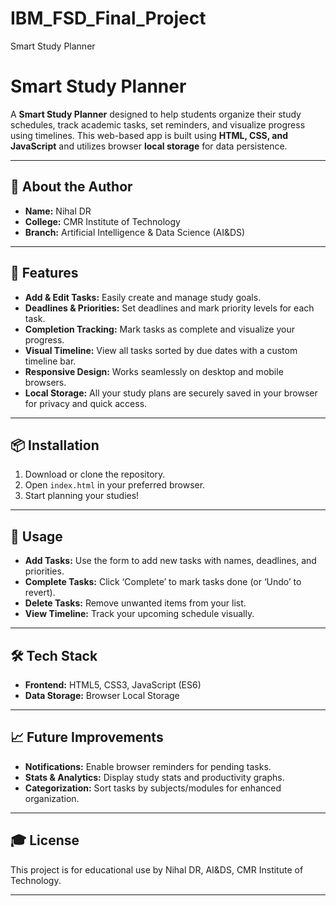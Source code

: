 # IBM_FSD_Final_Project
Smart Study Planner
# Smart Study Planner

A **Smart Study Planner** designed to help students organize their study schedules, track academic tasks, set reminders, and visualize progress using timelines. This web-based app is built using **HTML, CSS, and JavaScript** and utilizes browser **local storage** for data persistence.

---

## 🧑 About the Author

- **Name:** Nihal DR
- **College:** CMR Institute of Technology
- **Branch:** Artificial Intelligence & Data Science (AI&DS)

---

## 🚀 Features

- **Add & Edit Tasks:** Easily create and manage study goals.
- **Deadlines & Priorities:** Set deadlines and mark priority levels for each task.
- **Completion Tracking:** Mark tasks as complete and visualize your progress.
- **Visual Timeline:** View all tasks sorted by due dates with a custom timeline bar.
- **Responsive Design:** Works seamlessly on desktop and mobile browsers.
- **Local Storage:** All your study plans are securely saved in your browser for privacy and quick access.

---

## 📦 Installation

1. Download or clone the repository.
2. Open `index.html` in your preferred browser.
3. Start planning your studies!

---

## 📝 Usage

- **Add Tasks:** Use the form to add new tasks with names, deadlines, and priorities.
- **Complete Tasks:** Click ‘Complete’ to mark tasks done (or ‘Undo’ to revert).
- **Delete Tasks:** Remove unwanted items from your list.
- **View Timeline:** Track your upcoming schedule visually.

---

## 🛠️ Tech Stack

- **Frontend:** HTML5, CSS3, JavaScript (ES6)
- **Data Storage:** Browser Local Storage

---

## 📈 Future Improvements

- **Notifications:** Enable browser reminders for pending tasks.
- **Stats & Analytics:** Display study stats and productivity graphs.
- **Categorization:** Sort tasks by subjects/modules for enhanced organization.


---

## 🎓 License

This project is for educational use by Nihal DR, AI&DS, CMR Institute of Technology.

---
